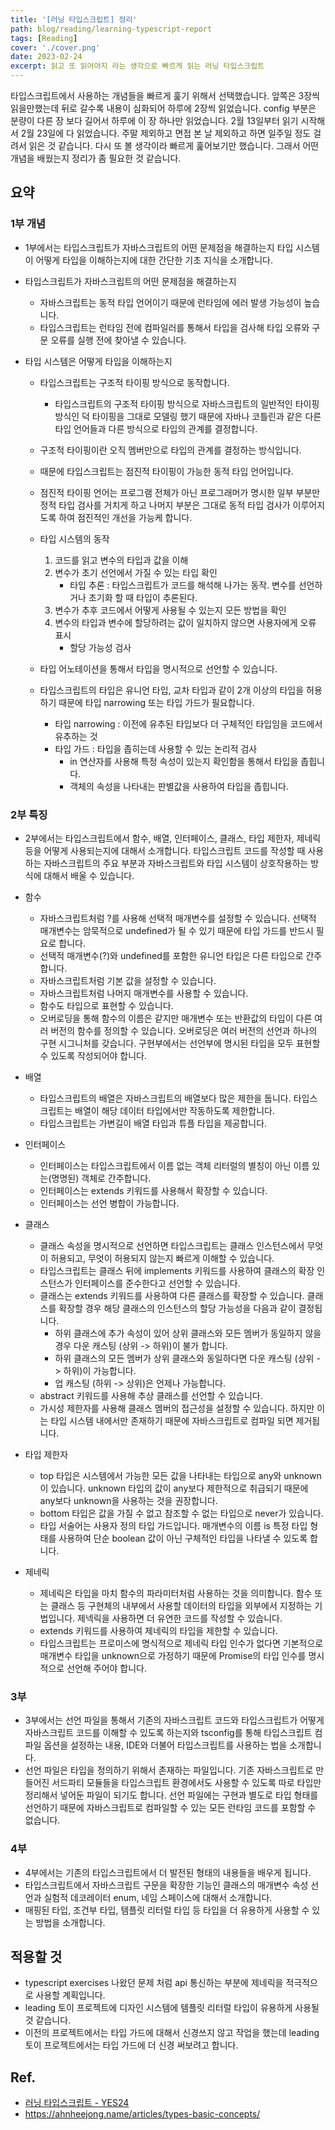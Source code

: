 ```yaml
---
title: '[러닝 타입스크립트] 정리'
path: blog/reading/learning-typescript-report
tags: [Reading]
cover: './cover.png'
date: 2023-02-24
excerpt: 읽고 또 읽어야지 라는 생각으로 빠르게 읽는 러닝 타입스크립트
---
```


타입스크립트에서 사용하는 개념들을 빠르게 훑기 위해서 선택했습니다. 앞쪽은 3장씩 읽을만했는데 뒤로 갈수록 내용이 심화되어 하루에 2장씩 읽었습니다. config 부분은 분량이 다른 장 보다 길어서 하루에 이 장 하나만 읽었습니다. 2월 13일부터 읽기 시작해서 2월 23일에 다 읽었습니다. 주말 제외하고 면접 본 날 제외하고 하면 일주일 정도 걸려서 읽은 것 같습니다. 다시 또 볼 생각이라 빠르게 훑어보기만 했습니다. 그래서 어떤 개념을 배웠는지 정리가 좀 필요한 것 같습니다. 

## 요약

### 1부 개념 
* 1부에서는 타입스크립트가 자바스크립트의 어떤 문제점을 해결하는지 타입 시스템이 어떻게 타입을 이해하는지에 대한 간단한 기초 지식을 소개합니다. 

* 타입스크립트가 자바스크립트의 어떤 문제점을 해결하는지 
	* 자바스크립트는 동적 타입 언어이기 때문에 런타임에 에러 발생 가능성이 높습니다.
	* 타입스크립트는 런타임 전에 컴파일러를 통해서 타입을 검사해 타입 오류와 구문 오류를 실행 전에 찾아낼 수 있습니다.

* 타입 시스템은 어떻게 타입을 이해하는지
	* 타입스크립트는 구조적 타이핑 방식으로 동작합니다.  
		* 타입스크립트의 구조적 타이핑 방식으로 자바스크립트의 일반적인 타이핑 방식인 덕 타이핑을 그대로 모델링 했기 때문에 자바나 코틀린과 같은 다른 타입 언어들과 다른 방식으로 타입의 관계를 결정합니다. 
	* 구조적 타이핑이란 오직 멤버만으로 타입의 관계를 결정하는 방식입니다. 
	* 때문에 타입스크립트는 점진적 타이핑이 가능한 동적 타입 언어입니다. 
	* 점진적 타이핑 언어는 프로그램 전체가 아닌 프로그래머가 명시한 일부 부분만 정적 타입 검사를 거치게 하고 나머지 부분은 그대로 동적 타입 검사가 이루어지도록 하여 점진적인 개선을 가능케 합니다. 

	* 타입 시스템의 동작 
		1. 코드를 읽고 변수의 타입과 값을 이해 
		2. 변수가 초기 선언에서 가질 수 있는 타입 확인 
			* 타입 추론 : 타입스크립트가 코드를 해석해 나가는 동작. 변수를 선언하거나 초기화 할 때 타입이 추론된다.
		3. 변수가 추후 코드에서 어떻게 사용될 수 있는지 모든 방법을 확인
		4. 변수의 타입과 변수에 할당하려는 값이 일치하지 않으면 사용자에게 오류 표시
			* 할당 가능성 검사 
			
	* 타입 어노테이션을 통해서 타입을 명시적으로 선언할 수 있습니다. 

	* 타입스크립트의 타입은 유니언 타입, 교차 타입과 같이 2개 이상의 타입을 허용하기 때문에 타입 narrowing 또는 타입 가드가 필요합니다.
		* 타입 narrowing : 이전에 유추된 타입보다 더 구체적인 타입임을 코드에서 유추하는 것
		* 타입 가드 : 타입을 좁히는데 사용할 수 있는 논리적 검사
			* in 연산자를 사용해 특정 속성이 있는지 확인함을 통해서 타입을 좁힙니다.
			* 객체의 속성을 나타내는 판별값을 사용하여 타입을 좁힙니다. 

### 2부 특징 

* 2부에서는 타입스크립트에서 함수, 배열, 인터페이스, 클래스, 타입 제한자, 제네릭 등을 어떻게 사용되는지에 대해서 소개합니다.  타입스크립트 코드를 작성할 때 사용하는 자바스크립트의 주요 부분과 자바스크립트와 타입 시스템이 상호작용하는 방식에 대해서 배울 수 있습니다.

* 함수 
	* 자바스크립트처럼 ?를 사용해 선택적 매개변수를 설정할 수 있습니다. 선택적 매개변수는 암묵적으로 undefined가 될 수 있기 때문에 타입 가드를 반드시 필요로 합니다. 
	* 선택적 매개변수(?)와 undefined를 포함한 유니언 타입은 다른 타입으로 간주합니다.
	* 자바스크립트처럼 기본 값을 설정할 수 있습니다. 
	* 자바스크립트처럼 나머지 매개변수를 사용할 수 있습니다.
	* 함수도 타입으로 표현할 수 있습니다. 
	* 오버로딩을 통해 함수의 이름은 같지만 매개변수 또는 반환값의 타입이 다른 여러 버전의 함수를 정의할 수 있습니다. 오버로딩은 여러 버전의 선언과 하나의 구현 시그니처를 갖습니다. 구현부에서는 선언부에 명시된 타입을 모두 표현할 수 있도록 작성되어야 합니다. 

* 배열 
	* 타입스크립트의 배열은 자바스크립트의 배열보다 많은 제한을 둡니다. 타입스크립트는 배열이 해당 데이터 타입에서만 작동하도록 제한합니다. 
	* 타입스크립트는 가변길이 배열 타입과 튜플 타입을 제공합니다. 

* 인터페이스 
	* 인터페이스는 타입스크립트에서 이름 없는 객체 리터럴의 별칭이 아닌 이름 있는(명명된) 객체로 간주합니다. 
	* 인터페이스는 extends 키워드를 사용해서 확장할 수 있습니다. 
	* 인터페이스는 선언 병합이 가능합니다. 

* 클래스 
	* 클래스 속성을 명시적으로 선언하면 타입스크립트는 클래스 인스턴스에서 무엇이 허용되고, 무엇이 허용되지 않는지 빠르게 이해할 수 있습니다.
	* 타입스크립트는 클래스 뒤에 implements 키워드를 사용하여 클래스의 확장 인스턴스가 인터페이스를 준수한다고 선언할 수 있습니다. 
	* 클래스는 extends 키워드를 사용하여 다른 클래스를 확장할 수 있습니다. 클래스를 확장할 경우 해당 클래스의 인스턴스의 할당 가능성을 다음과 같이 결정됩니다. 
		* 하위 클래스에 추가 속성이 있어 상위 클래스와 모든 멤버가 동일하지 않을 경우 다운 캐스팅 (상위 -> 하위)이 불가 합니다. 
		* 하위 클래스의 모든 멤버가 상위 클래스와 동일하다면 다운 캐스팅 (상위 -> 하위)이 가능합니다.
		* 업 캐스팅 (하위 -> 상위)은 언제나 가능합니다.
	* abstract 키워드를 사용해 추상 클래스를 선언할 수 있습니다. 
	* 가시성 제한자를 사용해 클래스 멤버의 접근성을 설정할 수 있습니다. 하지만 이는 타입 시스템 내에서만 존재하기 때문에 자바스크립트로 컴파일 되면 제거됩니다. 

* 타입 제한자
	* top 타입은 시스템에서 가능한 모든 값을 나타내는 타입으로 any와 unknown이 있습니다. unknown 타입의 값이 any보다 제한적으로 취급되기 때문에 any보다 unknown을 사용하는 것을 권장합니다. 
	* bottom 타입은 값을 가질 수 없고 참조할 수 없는 타입으로 never가 있습니다. 
	* 타입 서술어는 사용자 정의 타입 가드입니다. 매개변수의 이름 is 특정 타입 형태를 사용하여 단순 boolean 값이 아닌 구체적인 타입을 나타낼 수 있도록 합니다. 

* 제네릭
	* 제네릭은 타입을 마치 함수의 파라미터처럼 사용하는 것을 의미합니다. 함수 또는 클래스 등 구현체의 내부에서 사용할 데이터의 타입을 외부에서 지정하는 기법입니다. 제넥릭을 사용하면 더 유연한 코드를 작성할 수 있습니다. 
	* extends 키워드를 사용하여 제네릭의 타입을 제한할 수 있습니다. 
	* 타입스크립트는 프로미스에 명식적으로 제네릭 타입 인수가 없다면 기본적으로 매개변수 타입을 unknown으로 가정하기 때문에 Promise의 타입 인수를 명시적으로 선언해 주어야 합니다. 
		
### 3부 

* 3부에서는 선언 파일을 통해서 기존의 자바스크립트 코드와 타입스크립트가 어떻게 자바스크립트 코드를 이해할 수 있도록 하는지와 tsconfig를 통해 타입스크립트 컴파일 옵션을 설정하는 내용, IDE와 더불어 타입스크립트를 사용하는 법을 소개합니다. 
* 선언 파일은 타입을 정의하기 위해서 존재하는 파일입니다. 기존 자바스크립트로 만들어진 서드파티 모듈들을 타입스크립트 환경에서도 사용할 수 있도록 따로 타입만 정리해서 넣어둔 파일이 되기도 합니다. 선언 파일에는 구현과 별도로 타입 형태를 선언하기 때문에 자바스크립트로 컴파일할 수 있는 모든 런타임 코드를 포함할 수 없습니다. 

### 4부 

* 4부에서는 기존의 타입스크립트에서 더 발전된 형태의 내용들을 배우게 됩니다.
* 타입스크립트에서 자바스크립트 구문을 확장한 기능인 클래스의 매개변수 속성 선언과 실험적 데코레이터 enum, 네임 스페이스에 대해서 소개합니다.
* 매핑된 타입, 조건부 타입, 템플릿 리터럴 타입 등 타입을 더 유용하게 사용할 수 있는 방법을 소개합니다.

## 적용할 것
* typescript exercises 나왔던 문제 처럼 api 통신하는 부분에 제네릭을 적극적으로 사용할 계획입니다.
* leading 토이 프로젝트에 디자인 시스템에 템플릿 리터럴 타입이 유용하게 사용될 것 같습니다. 
* 이전의 프로젝트에서는 타입 가드에 대해서 신경쓰지 않고 작업을 했는데 leading 토이 프로젝트에서는 타입 가드에 더 신경 써보려고 합니다.

## Ref.
* [러닝 타입스크립트 - YES24](http://www.yes24.com/Product/Goods/116585556)
* https://ahnheejong.name/articles/types-basic-concepts/
